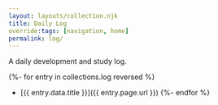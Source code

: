 ```yaml
---
layout: layouts/collection.njk
title: Daily Log
override:tags: [navigation, home]
permalink: log/
---
```


A daily development and study log.

{%- for entry in collections.log reversed %}
* [{{ entry.data.title }}]({{ entry.page.url }})
{%- endfor %}
